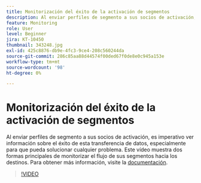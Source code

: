```yaml
---
title: Monitorización del éxito de la activación de segmentos
description: Al enviar perfiles de segmento a sus socios de activación, es imperativo ver información sobre el éxito de esta transferencia de datos, especialmente por... (las descripciones deben tener entre 60 y 160 caracteres).
feature: Monitoring
role: User
level: Beginner
jira: KT-10450
thumbnail: 343248.jpg
exl-id: 425c8876-db9e-4fc3-9ce4-208c560244da
source-git-commit: 286c85aa88d44574f00ded67f0de8e0c945a153e
workflow-type: tm+mt
source-wordcount: '98'
ht-degree: 0%

---
```


# Monitorización del éxito de la activación de segmentos

Al enviar perfiles de segmento a sus socios de activación, es imperativo ver información sobre el éxito de esta transferencia de datos, especialmente para que pueda solucionar cualquier problema. Este vídeo muestra dos formas principales de monitorizar el flujo de sus segmentos hacia los destinos. Para obtener más información, visite la [documentación](https://experienceleague.adobe.com/docs/experience-platform/dataflows/ui/monitor-segments.html?lang=es).

>[!VIDEO](https://video.tv.adobe.com/v/3409721/?learn=on&enablevpops&captions=spa)

